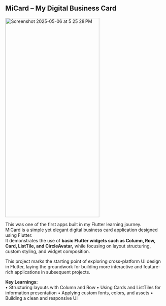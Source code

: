 ## MiCard – My Digital Business Card

<img width="296" height="626" alt="Screenshot 2025-05-06 at 5 25 28 PM" src="https://github.com/user-attachments/assets/7e3539b0-5bd5-4d27-a6c7-210d25677c82" />

This was one of the first apps built in my Flutter learning journey.   
MiCard is a simple yet elegant digital business card application designed using Flutter.   
It demonstrates the use of **basic Flutter widgets such as Column, Row, Card, ListTile, and CircleAvatar,** while focusing on layout structuring, custom styling, and widget composition.    

This project marks the starting point of exploring cross-platform UI design in Flutter, laying the groundwork for building more interactive and feature-rich applications in subsequent projects.

**Key Learnings:**      
	•	Structuring layouts with Column and Row
	•	Using Cards and ListTiles for information presentation
	•	Applying custom fonts, colors, and assets
	•	Building a clean and responsive UI
